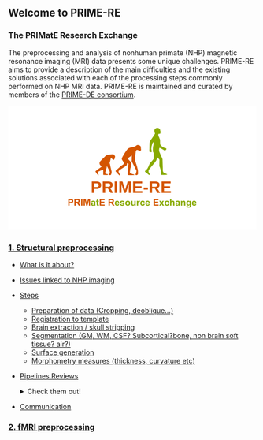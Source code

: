 ## Welcome to PRIME-RE
### The PRIMatE Research Exchange

The preprocessing and analysis of nonhuman primate (NHP) magnetic resonance imaging (MRI) data presents some unique challenges.
PRIME-RE aims to provide a description of the main difficulties and the existing solutions associated with each of the processing steps commonly performed on NHP MRI data.
PRIME-RE is maintained and curated by members of the [PRIME-DE consortium](http://fcon_1000.projects.nitrc.org/indi/indiPRIME.html). 

![logo](images/social_preview_image.png)

### [1. Structural preprocessing](structural_preprocessing/data_preparation.md)
  - [What is it about?](structural_preprocessing/data_preparation.md#description)
  - [Issues linked to NHP imaging](structural_preprocessing/data_preparation.md#issues)
  - [Steps](structural_preprocessing/data_preparation.md#steps)
      - [Preparation of data (Cropping, deoblique…)](structural_preprocessing/data_preparation.md#preparation)
      - [Registration to template](structural_preprocessing/data_preparation.md#registration)
      - [Brain extraction / skull stripping](structural_preprocessing/data_preparation.md#extraction)
      - [Segmentation (GM, WM, CSF? Subcortical?bone, non brain soft tissue? air?)](structural_preprocessing/data_preparation.md#segmentation)
      - [Surface generation](structural_preprocessing/data_preparation.md#surf)
      - [Morphometry measures (thickness, curvature etc)](structural_preprocessing/data_preparation.md#measures)
  - [Pipelines Reviews](pipelines/pipelines_reviews.md#links)<details><summary>Check them out!</summary>
  
     - [Chris' notebook html](Surfaces_and_Flatmaps.html) | [Download Chris' notebook](Surfaces_and_Flatmaps.html)
     - [macapype](https://github.com/BastienCagna/macapype)
  
  </details>
 
  - [Communication](structural_preprocessing/data_preparation.md#communication)
   

### [2. fMRI preprocessing](functional_preprocessing/)




